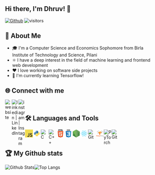 ## Hi there, I'm Dhruv! 👋
[![Github](https://img.shields.io/github/followers/thedhruvrawat?label=Follow&style=social)](https://github.com/thedhruvrawat)
![visitors](https://visitor-badge.laobi.icu/badge?page_id=thedhruvrawat.thedhruvrawat)

## 👦 About Me
- 🎓 I'm a Computer Science and Economics Sophomore from Birla Institute of Technology and Science, Pilani
- ⚛️ I have a deep interest in the field of machine learning and frontend web development
- ❤️ I love working on software side projects
- 🔭 I'm currently learning Tensorflow!

## 🌐 Connect with me

[<img align="left" alt="website" width="22px" src="https://www.freeiconspng.com/thumbs/website-icon/website-icon-14.png"/>][website]
[<img align="left" alt="linkedin | LinkedIn" width="22px" src="https://cdn4.iconfinder.com/data/icons/social-messaging-ui-color-shapes-2-free/128/social-linkedin-circle-512.png" />][linkedin]
[<img align="left" alt="instagram | Instagram" width="22px" src="https://www.freepnglogos.com/uploads/new-instagram-logo-with-transparent-background-9.png" />][instagram]

<br />

## 🛠️ Languages and Tools

<img align="left" alt="JavaScript" width="26px" src="https://raw.githubusercontent.com/github/explore/80688e429a7d4ef2fca1e82350fe8e3517d3494d/topics/javascript/javascript.png" />
<img align="left" alt="Python" width="26px" src="https://raw.githubusercontent.com/github/explore/80688e429a7d4ef2fca1e82350fe8e3517d3494d/topics/python/python.png" />
<img align="left" alt="C" width="26px" src="https://upload.wikimedia.org/wikipedia/commons/1/19/C_Logo.png" />
<img align="left" alt="C++" width="26px" src="https://upload.wikimedia.org/wikipedia/commons/thumb/1/18/ISO_C%2B%2B_Logo.svg/306px-ISO_C%2B%2B_Logo.svg.png" />
<img align="left" alt="HTML5" width="26px" src="https://raw.githubusercontent.com/github/explore/80688e429a7d4ef2fca1e82350fe8e3517d3494d/topics/html/html.png" />
<img align="left" alt="HTML5" width="26px" src="https://raw.githubusercontent.com/github/explore/80688e429a7d4ef2fca1e82350fe8e3517d3494d/topics/css/css.png" />
<img align="left" alt="Node.js" width="26px" src="https://raw.githubusercontent.com/github/explore/80688e429a7d4ef2fca1e82350fe8e3517d3494d/topics/nodejs/nodejs.png" />
<img align="left" alt="React" width="26px" src="https://raw.githubusercontent.com/github/explore/80688e429a7d4ef2fca1e82350fe8e3517d3494d/topics/react/react.png" />
<img align="left" alt="Git" width="26px" src="https://upload.wikimedia.org/wikipedia/commons/thumb/1/1b/R_logo.svg/1280px-R_logo.svg.png" />
<img align="left" alt="Tensorflow" width="26px" src="https://raw.githubusercontent.com/github/explore/80688e429a7d4ef2fca1e82350fe8e3517d3494d/topics/tensorflow/tensorflow.png" />
<img align="left" alt="PyTorch" width="26px" src="https://s3.us-east-2.amazonaws.com/aiworkbox/technology-images/pytorch_logo_200x200.png" />
<img align="left" alt="Git" width="26px" src="https://cdn4.iconfinder.com/data/icons/logos-and-brands/512/141_Git_logo_logos-512.png" />

<br />
<br />

## 🏆 My Github stats

<img alt="Github Stats" align="left" src="https://github-readme-stats.vercel.app/api?username=thedhruvrawat&show_icons=true&theme=algolia" />
<img alt="Top Langs" align="left" src="https://github-readme-stats.vercel.app/api/top-langs/?username=thedhruvrawat&theme=algolia" />

[website]: https://thedhruvrawat.github.io
[instagram]: https://instagram.com/thedhruvrawat
[linkedin]: https://www.linkedin.com/in/thedhruvrawat
